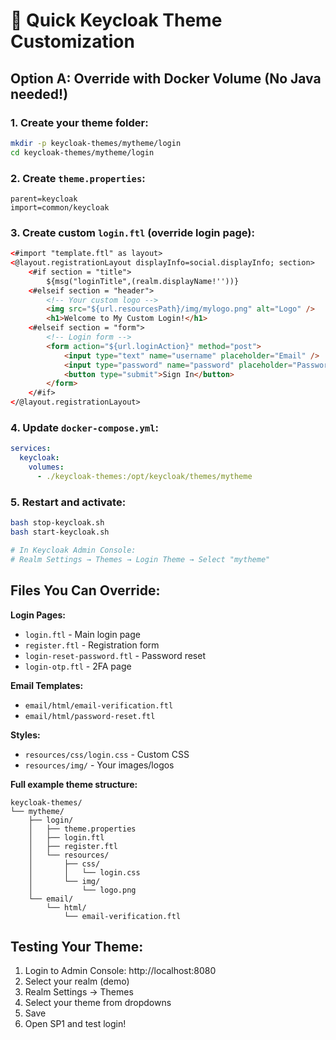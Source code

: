# 🎨 Quick Keycloak Theme Customization

## Option A: Override with Docker Volume (No Java needed!)

### 1. Create your theme folder:
```bash
mkdir -p keycloak-themes/mytheme/login
cd keycloak-themes/mytheme/login
```

### 2. Create `theme.properties`:
```properties
parent=keycloak
import=common/keycloak
```

### 3. Create custom `login.ftl` (override login page):
```html
<#import "template.ftl" as layout>
<@layout.registrationLayout displayInfo=social.displayInfo; section>
    <#if section = "title">
        ${msg("loginTitle",(realm.displayName!''))}
    <#elseif section = "header">
        <!-- Your custom logo -->
        <img src="${url.resourcesPath}/img/mylogo.png" alt="Logo" />
        <h1>Welcome to My Custom Login!</h1>
    <#elseif section = "form">
        <!-- Login form -->
        <form action="${url.loginAction}" method="post">
            <input type="text" name="username" placeholder="Email" />
            <input type="password" name="password" placeholder="Password" />
            <button type="submit">Sign In</button>
        </form>
    </#if>
</@layout.registrationLayout>
```

### 4. Update `docker-compose.yml`:
```yaml
services:
  keycloak:
    volumes:
      - ./keycloak-themes:/opt/keycloak/themes/mytheme
```

### 5. Restart and activate:
```bash
bash stop-keycloak.sh
bash start-keycloak.sh

# In Keycloak Admin Console:
# Realm Settings → Themes → Login Theme → Select "mytheme"
```

## Files You Can Override:

**Login Pages:**
- `login.ftl` - Main login page
- `register.ftl` - Registration form
- `login-reset-password.ftl` - Password reset
- `login-otp.ftl` - 2FA page

**Email Templates:**
- `email/html/email-verification.ftl`
- `email/html/password-reset.ftl`

**Styles:**
- `resources/css/login.css` - Custom CSS
- `resources/img/` - Your images/logos

**Full example theme structure:**
```
keycloak-themes/
└── mytheme/
    ├── login/
    │   ├── theme.properties
    │   ├── login.ftl
    │   ├── register.ftl
    │   └── resources/
    │       ├── css/
    │       │   └── login.css
    │       └── img/
    │           └── logo.png
    └── email/
        └── html/
            └── email-verification.ftl
```

## Testing Your Theme:
1. Login to Admin Console: http://localhost:8080
2. Select your realm (demo)
3. Realm Settings → Themes
4. Select your theme from dropdowns
5. Save
6. Open SP1 and test login!
